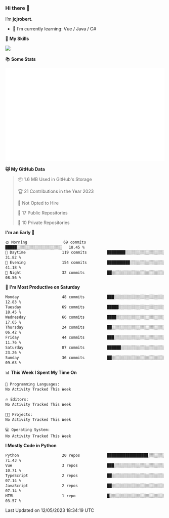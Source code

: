 ### Hi there 👋

I’m **jcjrobert**.

- 🌱 I’m currently learning: Vue / Java / C#

🌟 **My Skills**

![](https://img.shields.io/badge/-Python-3e74a2?style=flat-square&logo=Python&logoColor=fff)

📚 **Some Stats**

![](https://github.com/jcjrobert/github-stats/blob/master/generated/overview.svg)

<!--START_SECTION:waka-->
**🐱 My GitHub Data** 

> 📦 1.6 MB Used in GitHub's Storage 
 > 
> 🏆 21 Contributions in the Year 2023
 > 
> 🚫 Not Opted to Hire
 > 
> 📜 17 Public Repositories 
 > 
> 🔑 10 Private Repositories 
 > 
**I'm an Early 🐤** 

```text
🌞 Morning                69 commits          █████░░░░░░░░░░░░░░░░░░░░   18.45 % 
🌆 Daytime                119 commits         ████████░░░░░░░░░░░░░░░░░   31.82 % 
🌃 Evening                154 commits         ██████████░░░░░░░░░░░░░░░   41.18 % 
🌙 Night                  32 commits          ██░░░░░░░░░░░░░░░░░░░░░░░   08.56 % 
```
📅 **I'm Most Productive on Saturday** 

```text
Monday                   48 commits          ███░░░░░░░░░░░░░░░░░░░░░░   12.83 % 
Tuesday                  69 commits          █████░░░░░░░░░░░░░░░░░░░░   18.45 % 
Wednesday                66 commits          ████░░░░░░░░░░░░░░░░░░░░░   17.65 % 
Thursday                 24 commits          ██░░░░░░░░░░░░░░░░░░░░░░░   06.42 % 
Friday                   44 commits          ███░░░░░░░░░░░░░░░░░░░░░░   11.76 % 
Saturday                 87 commits          ██████░░░░░░░░░░░░░░░░░░░   23.26 % 
Sunday                   36 commits          ██░░░░░░░░░░░░░░░░░░░░░░░   09.63 % 
```


📊 **This Week I Spent My Time On** 

```text
💬 Programming Languages: 
No Activity Tracked This Week

🔥 Editors: 
No Activity Tracked This Week

🐱‍💻 Projects: 
No Activity Tracked This Week

💻 Operating System: 
No Activity Tracked This Week
```

**I Mostly Code in Python** 

```text
Python                   20 repos            ██████████████████░░░░░░░   71.43 % 
Vue                      3 repos             ███░░░░░░░░░░░░░░░░░░░░░░   10.71 % 
TypeScript               2 repos             ██░░░░░░░░░░░░░░░░░░░░░░░   07.14 % 
JavaScript               2 repos             ██░░░░░░░░░░░░░░░░░░░░░░░   07.14 % 
HTML                     1 repo              █░░░░░░░░░░░░░░░░░░░░░░░░   03.57 % 
```




 Last Updated on 12/05/2023 18:34:19 UTC
<!--END_SECTION:waka-->
